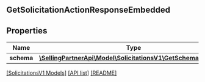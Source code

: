 ## GetSolicitationActionResponseEmbedded

## Properties

Name | Type | Description | Notes
------------ | ------------- | ------------- | -------------
**schema** | [**\SellingPartnerApi\Model\SolicitationsV1\GetSchemaResponse**](GetSchemaResponse.md) |  | [optional]

[[SolicitationsV1 Models]](../) [[API list]](../../Api) [[README]](../../../README.md)
